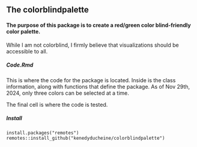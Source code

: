 ## The colorblindpalette
#### The purpose of this package is to create a red/green color blind-friendly color palette. 
While I am not colorblind, I firmly believe that visualizations should be accessible to all. 

##### Code.Rmd 
This is where the code for the package is located. Inside is the class information, along with functions that define the package. As of Nov 29th, 2024, only three colors can be selected at a time. 

The final cell is where the code is tested. 

##### Install 
```md
install.packages("remotes")
remotes::install_github("kenedyducheine/colorblindpalette")
```
